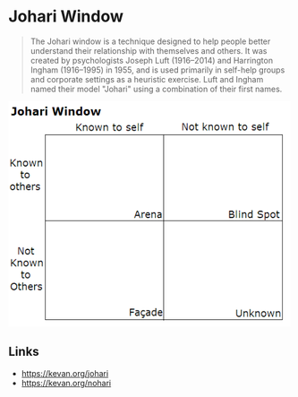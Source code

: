 # Johari Window

> The Johari window is a technique designed to help people better understand their relationship with themselves and others. It was created by psychologists Joseph Luft (1916–2014) and Harrington Ingham (1916–1995) in 1955, and is used primarily in self-help groups and corporate settings as a heuristic exercise. Luft and Ingham named their model "Johari" using a combination of their first names.

![Johari Window](docs/images/Johari_Window.png "Johari Window")

## Links

- https://kevan.org/johari
- https://kevan.org/nohari
